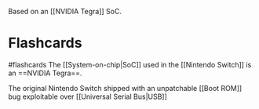 Based on an [[NVIDIA Tegra]] SoC.

# Flashcards
#flashcards 
The [[System-on-chip|SoC]] used in the [[Nintendo Switch]] is an ==NVIDIA Tegra==.
<!--SR:!2022-03-08,28,270-->

The original Nintendo Switch shipped with an unpatchable [[Boot ROM]] bug exploitable over [[Universal Serial Bus|USB]]